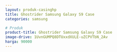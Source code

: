 ```yaml
---
layout: produk-casinghp
title: Ghostrider Samsung Galaxy S9 Case
categories: samsung

# Produk
product-title: Ghostrider Samsung Galaxy S9 Case
image-drive: 1UvnGUMPQ8DTUxxdXULE-uZCPVTbN_2Av
harga: 90000
---
```

